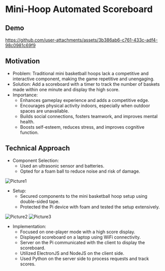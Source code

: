 # Mini-Hoop Automated Scoreboard

## Demo

https://github.com/user-attachments/assets/3b386ab6-c761-433c-adf4-98c0981c69f9

## Motivation
- Problem: Traditional mini basketball hoops lack a competitive and interactive component, making the game repetitive and unengaging.
- Solution: Add a scoreboard with a timer to track the number of baskets made within one minute and display the high score.
- Importance:
    - Enhances gameplay experience and adds a competitive edge.
    - Encourages physical activity indoors, especially when outdoor spaces are unavailable.
    - Builds social connections, fosters teamwork, and improves mental health.
    - Boosts self-esteem, reduces stress, and improves cognitive function.


## Technical Approach
- Component Selection:
    - Used an ultrasonic sensor and batteries.
    - Opted for a foam ball to reduce noise and risk of damage.

![Picture1](https://github.com/user-attachments/assets/16253a76-f4f2-44ad-b554-7df5c61e9085)

- Setup:
    - Secured components to the mini basketball hoop setup using double-sided tape.
    - Protected the Pi device with foam and tested the setup extensively.

![Picture2](https://github.com/user-attachments/assets/62f3ac7d-b5ab-485f-b7a3-0c2737e45e38)
![Picture3](https://github.com/user-attachments/assets/a2e9b2d1-8974-40ca-be3d-dd2075be2f9b)

- Implementation:
    - Focused on one-player mode with a high score display.
    - Displayed scoreboard on a laptop using WiFi connectivity.
    - Server on the Pi communicated with the client to display the scoreboard.
    - Utilized ElectronJS and NodeJS on the client side.
    - Used Python on the server side to process requests and track scores.
